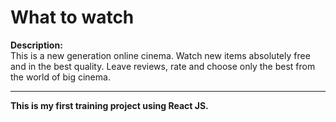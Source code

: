 # What to watch

__Description:__<br/>
This is a new generation online cinema. Watch new items absolutely free and in the best quality. Leave reviews, rate and choose only the best from the world of big cinema.

---
__This is my first training project using React JS.__
